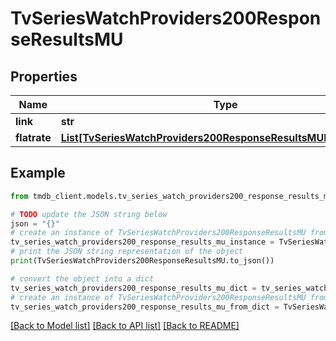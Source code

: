 # TvSeriesWatchProviders200ResponseResultsMU


## Properties

Name | Type | Description | Notes
------------ | ------------- | ------------- | -------------
**link** | **str** |  | [optional] 
**flatrate** | [**List[TvSeriesWatchProviders200ResponseResultsMUFlatrateInner]**](TvSeriesWatchProviders200ResponseResultsMUFlatrateInner.md) |  | [optional] 

## Example

```python
from tmdb_client.models.tv_series_watch_providers200_response_results_mu import TvSeriesWatchProviders200ResponseResultsMU

# TODO update the JSON string below
json = "{}"
# create an instance of TvSeriesWatchProviders200ResponseResultsMU from a JSON string
tv_series_watch_providers200_response_results_mu_instance = TvSeriesWatchProviders200ResponseResultsMU.from_json(json)
# print the JSON string representation of the object
print(TvSeriesWatchProviders200ResponseResultsMU.to_json())

# convert the object into a dict
tv_series_watch_providers200_response_results_mu_dict = tv_series_watch_providers200_response_results_mu_instance.to_dict()
# create an instance of TvSeriesWatchProviders200ResponseResultsMU from a dict
tv_series_watch_providers200_response_results_mu_from_dict = TvSeriesWatchProviders200ResponseResultsMU.from_dict(tv_series_watch_providers200_response_results_mu_dict)
```
[[Back to Model list]](../README.md#documentation-for-models) [[Back to API list]](../README.md#documentation-for-api-endpoints) [[Back to README]](../README.md)


